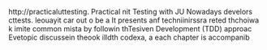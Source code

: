 
http://practicaluttesting.
Practical nit Testing with JU
Nowadays develors cttests. leouayit  car out o be a
It presents anf techniinirssra reted thchoiwa  k imite common mista by followin thTesiven Development (TDD) approac Evetopic discussein theook  illdth codexa, a each chapter is accompanib













